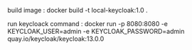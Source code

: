 build image :
docker build -t local-keycloak:1.0 .

run keycloack command :
docker run -p 8080:8080 -e KEYCLOAK_USER=admin -e KEYCLOAK_PASSWORD=admin quay.io/keycloak/keycloak:13.0.0